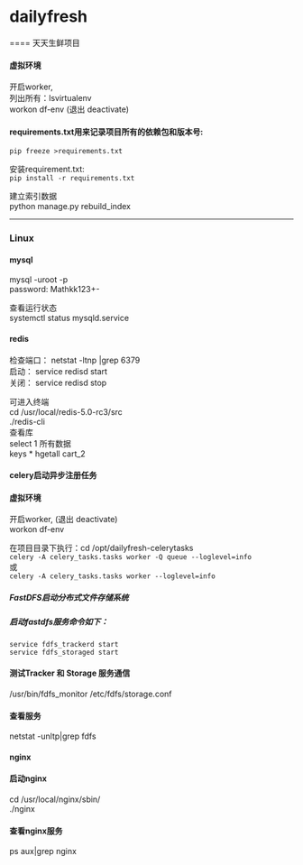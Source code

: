 # dailyfresh
====
天天生鲜项目


#### 虚拟环境   
开启worker,         
列出所有：lsvirtualenv    
workon df-env (退出 deactivate)     

#### requirements.txt用来记录项目所有的依赖包和版本号:     
```pip freeze >requirements.txt```    

安装requirement.txt:    
```pip install -r requirements.txt```  


建立索引数据  
python manage.py rebuild_index

----
### Linux    
#### mysql    
mysql -uroot -p     
password: Mathkk123+-      

查看运行状态     
systemctl status mysqld.service     


#### redis    
检查端口： netstat -ltnp |grep 6379    
启动：  service redisd start      
关闭：  service redisd stop      

可进入终端    
cd /usr/local/redis-5.0-rc3/src    
./redis-cli    
查看库  
select 1
所有数据   
keys * hgetall cart_2    



#### celery启动异步注册任务
#### 虚拟环境   
开启worker,     (退出 deactivate)     
workon df-env    

在项目目录下执行：cd /opt/dailyfresh-celerytasks    
```celery -A celery_tasks.tasks worker -Q queue --loglevel=info```     
或     
```celery -A celery_tasks.tasks worker --loglevel=info ```    


##### FastDFS启动分布式文件存储系统
##### 启动fastdfs服务命令如下：   
```service fdfs_trackerd start```   
```service fdfs_storaged start```   

#### 测试Tracker 和 Storage 服务通信       
/usr/bin/fdfs_monitor /etc/fdfs/storage.conf     

#### 查看服务    
netstat -unltp|grep fdfs     


#### nginx   
#### 启动nginx   
cd /usr/local/nginx/sbin/   
./nginx   

#### 查看nginx服务   
ps aux|grep nginx    





